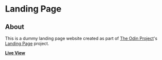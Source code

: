 # Landing Page

## About

This is a dummy landing page website created as part of [The Odin Project](https://www.theodinproject.com/)'s [Landing Page](https://www.theodinproject.com/lessons/foundations-landing-page) project.

**[Live View](https://4bdullah7eeshan.github.io/landing-page/)**
